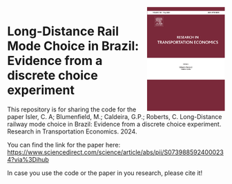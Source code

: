 <img align="right" src="retrec.jpg" width="180">

# Long-Distance Rail Mode Choice in Brazil: Evidence from a discrete choice experiment
This repository is for sharing the code for the paper Isler, C. A; Blumenfield, M.; Caldeira, G.P.; Roberts, C. Long-Distance railway mode choice in Brazil: Evidence from a discrete choice experiment. Research in Transportation Economics. 2024. 

You can find the link for the paper here: https://www.sciencedirect.com/science/article/abs/pii/S0739885924000234?via%3Dihub

In case you use the code or the paper in you research, please cite it!
